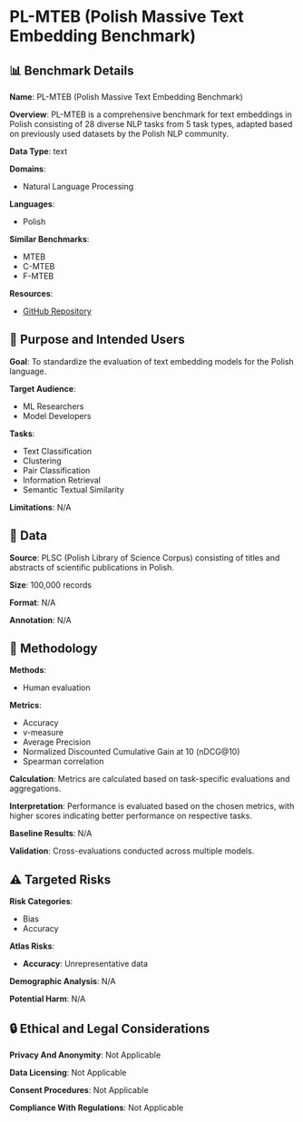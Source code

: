 # PL-MTEB (Polish Massive Text Embedding Benchmark)

## 📊 Benchmark Details

**Name**: PL-MTEB (Polish Massive Text Embedding Benchmark)

**Overview**: PL-MTEB is a comprehensive benchmark for text embeddings in Polish consisting of 28 diverse NLP tasks from 5 task types, adapted based on previously used datasets by the Polish NLP community.

**Data Type**: text

**Domains**:
- Natural Language Processing

**Languages**:
- Polish

**Similar Benchmarks**:
- MTEB
- C-MTEB
- F-MTEB

**Resources**:
- [GitHub Repository](https://github.com/rafalposwiata/pl-mteb)

## 🎯 Purpose and Intended Users

**Goal**: To standardize the evaluation of text embedding models for the Polish language.

**Target Audience**:
- ML Researchers
- Model Developers

**Tasks**:
- Text Classification
- Clustering
- Pair Classification
- Information Retrieval
- Semantic Textual Similarity

**Limitations**: N/A

## 💾 Data

**Source**: PLSC (Polish Library of Science Corpus) consisting of titles and abstracts of scientific publications in Polish.

**Size**: 100,000 records

**Format**: N/A

**Annotation**: N/A

## 🔬 Methodology

**Methods**:
- Human evaluation

**Metrics**:
- Accuracy
- v-measure
- Average Precision
- Normalized Discounted Cumulative Gain at 10 (nDCG@10)
- Spearman correlation

**Calculation**: Metrics are calculated based on task-specific evaluations and aggregations.

**Interpretation**: Performance is evaluated based on the chosen metrics, with higher scores indicating better performance on respective tasks.

**Baseline Results**: N/A

**Validation**: Cross-evaluations conducted across multiple models.

## ⚠️ Targeted Risks

**Risk Categories**:
- Bias
- Accuracy

**Atlas Risks**:
- **Accuracy**: Unrepresentative data

**Demographic Analysis**: N/A

**Potential Harm**: N/A

## 🔒 Ethical and Legal Considerations

**Privacy And Anonymity**: Not Applicable

**Data Licensing**: Not Applicable

**Consent Procedures**: Not Applicable

**Compliance With Regulations**: Not Applicable
